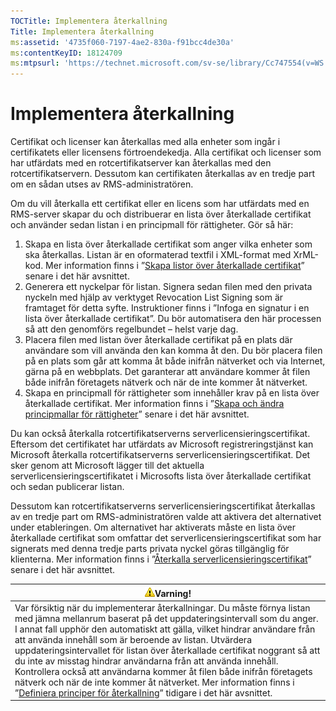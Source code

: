 ```yaml
---
TOCTitle: Implementera återkallning
Title: Implementera återkallning
ms:assetid: '4735f060-7197-4ae2-830a-f91bcc4de30a'
ms:contentKeyID: 18124709
ms:mtpsurl: 'https://technet.microsoft.com/sv-se/library/Cc747554(v=WS.10)'
---
```


Implementera återkallning
=========================

Certifikat och licenser kan återkallas med alla enheter som ingår i certifikatets eller licensens förtroendekedja. Alla certifikat och licenser som har utfärdats med en rotcertifikatserver kan återkallas med den rotcertifikatservern. Dessutom kan certifikaten återkallas av en tredje part om en sådan utses av RMS-administratören.

Om du vill återkalla ett certifikat eller en licens som har utfärdats med en RMS-server skapar du och distribuerar en lista över återkallade certifikat och använder sedan listan i en principmall för rättigheter. Gör så här:

1.  Skapa en lista över återkallade certifikat som anger vilka enheter som ska återkallas. Listan är en oformaterad textfil i XML-format med XrML-kod. Mer information finns i ”[Skapa listor över återkallade certifikat](https://technet.microsoft.com/1ef75199-3344-4225-84de-a863a777696a)” senare i det här avsnittet.
2.  Generera ett nyckelpar för listan. Signera sedan filen med den privata nyckeln med hjälp av verktyget Revocation List Signing som är framtaget för detta syfte. Instruktioner finns i ”Infoga en signatur i en lista över återkallade certifikat”. Du bör automatisera den här processen så att den genomförs regelbundet – helst varje dag.
3.  Placera filen med listan över återkallade certifikat på en plats där användare som vill använda den kan komma åt den. Du bör placera filen på en plats som går att komma åt både inifrån nätverket och via Internet, gärna på en webbplats. Det garanterar att användare kommer åt filen både inifrån företagets nätverk och när de inte kommer åt nätverket.
4.  Skapa en principmall för rättigheter som innehåller krav på en lista över återkallade certifikat. Mer information finns i ”[Skapa och ändra principmallar för rättigheter](https://technet.microsoft.com/6014176f-ef71-4d29-b3e3-da129c18563d)” senare i det här avsnittet.

Du kan också återkalla rotcertifikatserverns serverlicensieringscertifikat. Eftersom det certifikatet har utfärdats av Microsoft registreringstjänst kan Microsoft återkalla rotcertifikatserverns serverlicensieringscertifikat. Det sker genom att Microsoft lägger till det aktuella serverlicensieringscertifikatet i Microsofts lista över återkallade certifikat och sedan publicerar listan.

Dessutom kan rotcertifikatserverns serverlicensieringscertifikat återkallas av en tredje part om RMS-administratören valde att aktivera det alternativet under etableringen. Om alternativet har aktiverats måste en lista över återkallade certifikat som omfattar det serverlicensieringscertifikat som har signerats med denna tredje parts privata nyckel göras tillgänglig för klienterna. Mer information finns i ”[Återkalla serverlicensieringscertifikat](https://technet.microsoft.com/8020861d-d196-4431-8282-044675ef5616)” senare i det här avsnittet.

| ![](images/Cc747554.Caution(WS.10).gif)Varning!                                                                                                                                                                                                                                                                                                                                                                                                                                                                                                                                                                                                                                                     |
|----------------------------------------------------------------------------------------------------------------------------------------------------------------------------------------------------------------------------------------------------------------------------------------------------------------------------------------------------------------------------------------------------------------------------------------------------------------------------------------------------------------------------------------------------------------------------------------------------------------------------------------------------------------------------------------------------------------------------------|
| Var försiktig när du implementerar återkallningar. Du måste förnya listan med jämna mellanrum baserat på det uppdateringsintervall som du anger. I annat fall upphör den automatiskt att gälla, vilket hindrar användare från att använda innehåll som är beroende av listan. Utvärdera uppdateringsintervallet för listan över återkallade certifikat noggrant så att du inte av misstag hindrar användarna från att använda innehåll. Kontrollera också att användarna kommer åt filen både inifrån företagets nätverk och när de inte kommer åt nätverket. Mer information finns i ”[Definiera principer för återkallning](https://technet.microsoft.com/e2fffe9f-def7-439b-a8aa-43f8a065813d)” tidigare i det här avsnittet. |
